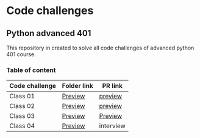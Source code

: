 
# Code challenges

## Python advanced 401
This repository in created to solve all code challenges of advanced python 401 course.


### Table of content
| Code challenge | Folder link | PR link|
| ----------- | ----------- | ----------- |
| Class 01 | [Preview](https://github.com/dialaabulkhail/data-structures-and-algorithms/blob/main/code-challenge01/CODE.md) | [preview](https://github.com/dialaabulkhail/data-structures-and-algorithms/pull/1) |
| Class 02 | [Preview](https://github.com/dialaabulkhail/data-structures-and-algorithms/blob/main/code-challenge02/CODE.md) | [preview](https://github.com/dialaabulkhail/data-structures-and-algorithms/pull/2) |
| Class 03 | [Preview](https://github.com/dialaabulkhail/data-structures-and-algorithms/blob/main/code-challenge03/CODE.md) | [Preview](https://github.com/dialaabulkhail/data-structures-and-algorithms/pull/3) |
| Class 04 | [Preview](https://github.com/dialaabulkhail/data-structures-and-algorithms/blob/main/code-challenge04/CODE.md ) | interview |











